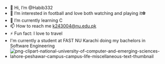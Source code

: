 - 👋 Hi, I’m @Habib332
- 👀 I’m interested in football and love both watching and playing it⚽
- 🌱 I’m currently learning C
- 📫 How to reach me k243004@nu.edu.pk 
- ⚡ Fun fact: I love to travel
- I'm currently a student at FAST NU Karachi doing my bachelors in Software Engineering
- ![png-clipart-national-university-of-computer-and-emerging-sciences-lahore-peshawar-campus-campus-life-miscellaneous-text-thumbnail](https://github.com/user-attachments/assets/43c02961-03da-4445-8bb6-d78cb9775564)

<!---
Habib332/Habib332 is a ✨ special ✨ repository because its `README.md` (this file) appears on your GitHub profile.
You can click the Preview link to take a look at your changes.
--->
